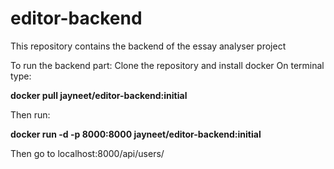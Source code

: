 # editor-backend
This repository contains the backend of the essay analyser project

To run the backend part:
Clone the repository and install docker
On terminal type:


**docker pull jayneet/editor-backend:initial**

Then run:


**docker run -d -p 8000:8000 jayneet/editor-backend:initial**

Then go to localhost:8000/api/users/
